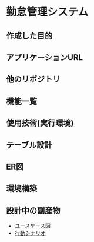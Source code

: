 # 勤怠管理システム

## 作成した目的

## アプリケーションURL

## 他のリポジトリ

## 機能一覧

## 使用技術(実行環境)

## テーブル設計

## ER図

## 環境構築

## 設計中の副産物

- [ユースケース図](doc/ユースケース図.md)
- [行動シナリオ](doc/行動シナリオ.md)
